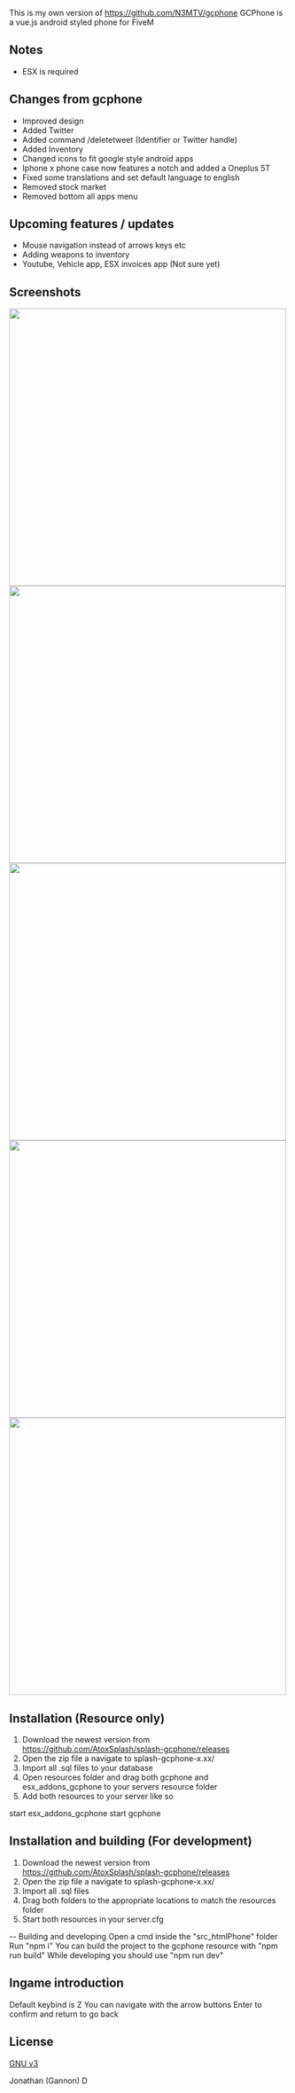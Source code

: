 This is my own version of https://github.com/N3MTV/gcphone
GCPhone is a vue.js android styled phone for FiveM

## Notes
+ ESX is required

## Changes from gcphone
+ Improved design
+ Added Twitter
+ Added command /deletetweet (Identifier or Twitter handle)
+ Added Inventory
+ Changed icons to fit google style android apps
+ Iphone x phone case now features a notch and added a Oneplus 5T
+ Fixed some translations and set default language to english
+ Removed stock market
+ Removed bottom all apps menu

## Upcoming features / updates
- Mouse navigation instead of arrows keys etc
- Adding weapons to inventory
- Youtube, Vehicle app, ESX invoices app (Not sure yet)

## Screenshots
<div>
  <img src="https://i.imgur.com/y0pgu7C.png" height="500"/>
  <img src="https://i.imgur.com/5wGwzLr.png" height="500"/>
  <img src="https://i.imgur.com/roPMssO.png" height="500"/>
  <img src="https://i.imgur.com/akSlMXW.png" height="500"/>
  <img src="https://i.imgur.com/Eb2XT1h.png" height="500"/>
</div>

## Installation (Resource only)
1. Download the newest version from https://github.com/AtoxSplash/splash-gcphone/releases
2. Open the zip file a navigate to splash-gcphone-x.xx/
3. Import all .sql files to your database
4. Open resources folder and drag both gcphone and esx_addons_gcphone to your servers resource folder
5. Add both resources to your server like so

start esx_addons_gcphone
start gcphone


## Installation and building (For development)
1. Download the newest version from https://github.com/AtoxSplash/splash-gcphone/releases
2. Open the zip file a navigate to splash-gcphone-x.xx/
3. Import all .sql files
4. Drag both folders to the appropriate locations to match the resources folder
5. Start both resources in your server.cfg

-- Building and developing
Open a cmd inside the "src_htmlPhone" folder
Run "npm i"
You can build the project to the gcphone resource with "npm run build"
While developing you should use "npm run dev"

## Ingame introduction
Default keybind is Z
You can navigate with the arrow buttons
Enter to confirm and return to go back

## License
[GNU v3](https://opensource.org/licenses/gpl-3.0.html)

Jonathan (Gannon) D
